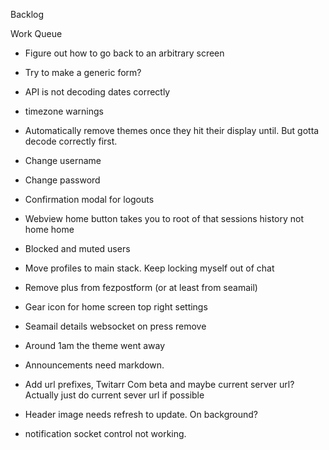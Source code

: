 Backlog

Work Queue
* Figure out how to go back to an arbitrary screen
* Try to make a generic form?
* API is not decoding dates correctly
* timezone warnings

* Automatically remove themes once they hit their display until. But gotta decode correctly first.
* Change username
* Change password
* Confirmation modal for logouts
* Webview home button takes you to root of that sessions history not home home
* Blocked and muted users
* Move profiles to main stack. Keep locking myself out of chat
* Remove plus from fezpostform (or at least from seamail)
* Gear icon for home screen top right settings
* Seamail details websocket on press remove
* Around 1am the theme went away
* Announcements need markdown.
* Add url prefixes, Twitarr Com beta and maybe current server url? Actually just do current sever url if possible
* Header image needs refresh to update. On background?
* notification socket control not working.
